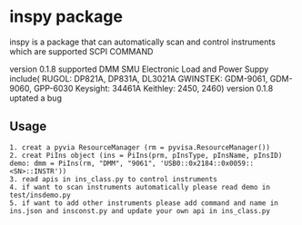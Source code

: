 # inspy package
inspy is a package that can automatically scan and control instruments which are supported SCPI COMMAND

version 0.1.8 supported DMM SMU Electronic Load and Power Suppy include( RUGOL: DP821A, DP831A, DL3021A GWINSTEK: GDM-9061, GDM-9060, GPP-6030 Keysight: 34461A Keithley: 2450, 2460)
version 0.1.8 uptated a bug
## Usage
    1. creat a pyvia ResourceManager (rm = pyvisa.ResourceManager())
    2. creat PiIns object (ins = PiIns(prm, pInsType, pInsName, pInsID) demo: dmm = PiIns(rm, "DMM", "9061", 'USB0::0x2184::0x0059::<SN>::INSTR'))
    3. read apis in ins_class.py to control instruments
    4. if want to scan instruments automatically please read demo in test/insdemo.py
    5. if want to add other instruments please add command and name in ins.json and insconst.py and update your own api in ins_class.py